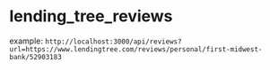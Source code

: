 # lending_tree_reviews

example: `http://localhost:3000/api/reviews?url=https://www.lendingtree.com/reviews/personal/first-midwest-bank/52903183`
